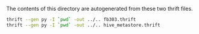 The contents of this directory are autogenerated from these two thrift files.

```bash
thrift --gen py -I `pwd` -out ../.. fb303.thrift
thrift --gen py -I `pwd` -out ../.. hive_metastore.thrift
```
